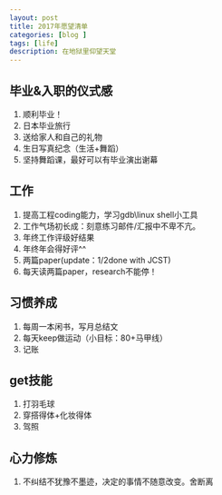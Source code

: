 ```yaml
---
layout: post
title: 2017年愿望清单
categories: [blog ]
tags: [life]
description: 在地狱里仰望天堂
---
```


## 毕业&入职的仪式感
1. 顺利毕业！
2. 日本毕业旅行
3. 送给家人和自己的礼物
4. 生日写真纪念（生活+舞蹈）
5. 坚持舞蹈课，最好可以有毕业演出谢幕


## 工作
1. 提高工程coding能力，学习gdb\linux shell小工具
2. 工作气场初长成：刻意练习邮件/汇报中不卑不亢。
3. 年终工作评级好结果
4. 年终年会得好评^^
5. 两篇paper(update：1/2done with JCST)
6. 每天读两篇paper，research不能停！

## 习惯养成

1. 每周一本闲书，写月总结文
2. 每天keep做运动（小目标：80+马甲线）
3. 记账


## get技能
1. 打羽毛球
2. 穿搭得体+化妆得体
3. 驾照


## 心力修炼
1. 不纠结不犹豫不墨迹，决定的事情不随意改变。舍断离
